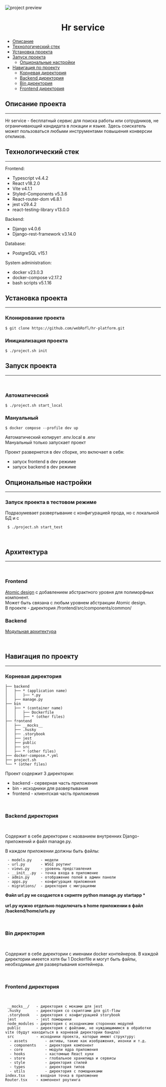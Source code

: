![project preview](/readme_assets/preview.png)

<center><h1>Hr service</h1></center>

 - [Описание](#описание-проекта)
 - [Технологический стек](#технологический-стек)
 - [Установка проекта](#установка-проекта)
 - [Запуск проекта](#запуск-проекта)
   - [Опциональные настройки](#опциональные-настройки)
 - [Навигация по проекту](#навигация-по-проекту)
   - [Корневая директория](#корневая-директория)
   - [Backend директория](#backend-директория)
   - [Bin директория](#bin-директория)
   - [Frontend директория](#frontend-директория)

## Описание проекта

---

Hr service - бесплатный сервис для поиска работы или сотрудников, не ограничивающий кандидата в локации и языке. Здесь соискатель может пользоваться любыми инструментами повышения конверсии откликов.

## Технологический стек
 - - - 

 Frontend:
  - Typescript v4.4.2
  - React v18.2.0
  - Vite v4.1.1
  - Styled-Components v5.3.6
  - React-router-dom v6.8.1
  - jest v29.4.2
  - react-testing-library v13.0.0

Backend:
  - Django v4.0.6
  - Django-rest-framework v3.14.0

Database:
  - PostgreSQL v15.1

System administration:
 - docker v23.0.3
 - docker-compose v2.17.2
 - bash scripts v5.1.16

## Установка проекта

---

### Клонирование проекта

```
$ git clone https://github.com/webRofl/hr-platform.git
```

### Инициализация проекта

```
$ ./project.sh init
```

## Запуск проекта

 - - -

<br />

### Автоматический

```
$ ./project.sh start_local
```

### Мануальный

```
$ docker compose --profile dev up
```

Автоматический копирует .env.local в .env
<br />
Мануальный только запускает проект

Проект развернется в dev сборке, это включает в себя:

- запуск frontend в dev режиме
- запуск backend в dev режиме

## Опциональные настройки

 - - -

### Запуск проекта в тестовом режиме

Подразумевает развертывание с конфигурацией прода, но с локальной БД и с 

```
 $ ./project.sh start_test
```

<br/>

## Архитектура

 - - -

<br/>

### Frontend

[Atomic design](https://bradfrost.com/blog/post/atomic-web-design/)
с добавлением абстрактного уровня для полиморфных компонент.
<br />
Может быть связана с любым уровнем абстракции Atomic design.
<br />
В проекте - директория /frontend/src/components/common/

### Backend

[Модульная архитектура](https://docs.djangoproject.com/en/4.2/misc/design-philosophies/)

<br/>

## Навигация по проекту

---

### Корневая директория

```
├── backend
│   ├── * (application name)
│   │   ├── *.py
│   ├── manage.py
├── bin
│   ├── * (container name)
│   │   ├── Dockerfile
│   │   ├── * (other files)
├── frontend
│   ├── __mocks__
│   ├── .husky
│   ├── .storybook
│   ├── jest
│   ├── public
│   ├── src
│   ├── * (other files)
├── docker-compose.*.yml
├── project.sh
└── * (other files)
```

Проект содержит 3 директории:

- backend - серверная часть приложения
- bin - исходники для развертывания
- frontend - клиентская часть приложения

<br/>

### Backend директория

<br/>

Содержит в себе директории с названием внутренних Django-приложений и файл manage.py.

В каждом приложении должны быть файлы:

```
 - models.py    - модели
 - url.py       - WSGI роутинг
 - views.py     - уровень представления
 - __init__.py  - точка входа в приложение
 - admin.py     - отображение полей в админ панели
 - apps.py      - конфигурация приложения
 - migrations/  - директория с миграциями
```

<b>Файл url.py не создается в скрипте python manage.py startapp \*
<br />
<br />
url.py нужно отдельно подключать в home приложении в файл /backend/home/urls.py
</b>

<br/>

### Bin директория

<br/>

Содержит в себе директории с именами docker контейнеров.
В каждой директории имеется хотя бы 1 Dockerfile и могут быть файлы, необходимые для развертывания контейнера.

<br/>

### Frontend директория

<br/>

```
 __mocks__/   - директория с моками для jest
 .husky       - директория со скриптами для git-flow
 .storybook   - директория с конфигурацией storybook
 jest         - jest помощники
 node_modules - директория с исходниками сторонних модулей
 public       - директория с файлами, не нуждающимимся в обработке vite (будут находиться в корневой директории бандла)
 src          - исходники проекта, которые имеют структуру:
  - assets        - активы, такие как изображения, иконки и т.д.
  - components    - директория компонент
  - core          - модули ядра приложения
  - hooks         - кастомные React хуки
  - store         - глобальное хранилища и сервисы
  - style         - директория стилей
  - types         - директория типов
  - utils         - директория с помощниками
index.tsx     - входная точка в приложение
Router.tsx    - компонент роутинга
```